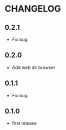 # CHANGELOG

## 0.2.1
- Fix bug

## 0.2.0
- Add web dir browser

##  0.1.1
- Fix bug

## 0.1.0
- first release
